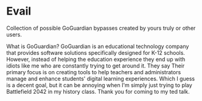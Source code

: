 # Evail
Collection of possible GoGuardian bypasses created by yours truly or other users.

What is GoGuardian?
GoGuardian is an educational technology company that provides software solutions specifically designed for K-12 schools. However, instead of helping the education experience they end up with idiots like me who are constantly trying to get around it. They say Their primary focus is on creating tools to help teachers and administrators manage and enhance students' digital learning experiences. Which I guess is a decent goal, but it can be annoying when I'm simply just trying to play Battlefield 2042 in my history class. Thank you for coming to my ted talk.
